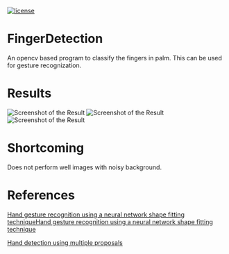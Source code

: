 [![license](https://img.shields.io/github/license/mashape/apistatus.svg)](https://github.com/thunderbo1t/FingerDetection/blob/master/LICENSE)

# FingerDetection
An opencv based program to classify the fingers in palm. This can be used for gesture recognization.

# Results
![Screenshot of the Result](https://github.com/thunderbo1t/FingerDetection/blob/master/Dataset/result.png)
![Screenshot of the Result](https://github.com/thunderbo1t/FingerDetection/blob/master/Dataset/result1.png)
![Screenshot of the Result](https://github.com/thunderbo1t/FingerDetection/blob/master/Dataset/result2.png)
# Shortcoming
Does not perform well images with noisy background.

# References

[Hand gesture recognition using a neural network shape fitting techniqueHand gesture recognition using a neural network shape fitting technique](https://dl.acm.org/citation.cfm?id=1651954)

[Hand detection using multiple proposals](https://www.robots.ox.ac.uk/~vgg/publications/2011/Mittal11/mittal11.pdf)